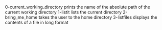 0-current_working_directory prints the name of the absolute path of the current working directory
1-listit lists the current directory
2-bring_me_home takes the user to the home directory
3-listfiles displays the contents of a file in long format
